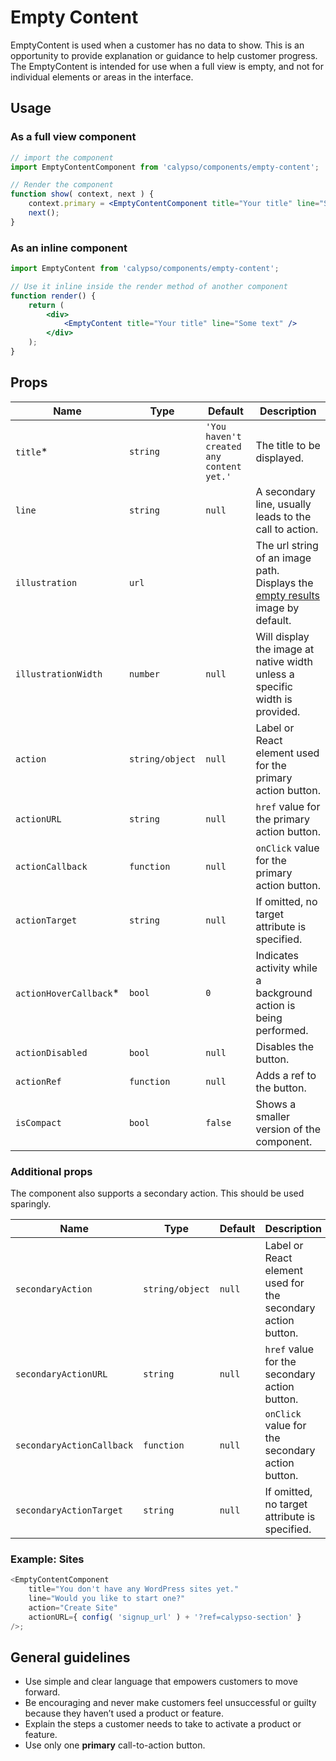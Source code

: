 # Empty Content

EmptyContent is used when a customer has no data to show. This is an opportunity to provide explanation or guidance to help customer progress. The EmptyContent is intended for use when a full view is empty, and not for individual elements or areas in the interface.

## Usage

### As a full view component

```jsx
// import the component
import EmptyContentComponent from 'calypso/components/empty-content';

// Render the component
function show( context, next ) {
	context.primary = <EmptyContentComponent title="Your title" line="Some text" />;
	next();
}
```

### As an inline component

```jsx
import EmptyContent from 'calypso/components/empty-content';

// Use it inline inside the render method of another component
function render() {
	return (
		<div>
			<EmptyContent title="Your title" line="Some text" />
		</div>
	);
}
```

## Props

| Name                    | Type            | Default                                  | Description                                                                                                                                   |
| ----------------------- | --------------- | ---------------------------------------- | --------------------------------------------------------------------------------------------------------------------------------------------- |
| `title`\*               | `string`        | `'You haven't created any content yet.'` | The title to be displayed.                                                                                                                    |
| `line`                  | `string`        | `null`                                   | A secondary line, usually leads to the call to action.                                                                                        |
| `illustration`          | `url`           |                                          | The url string of an image path. Displays the [empty results](/calypso/images/illustrations/illustration-empty-results.svg) image by default. |
| `illustrationWidth`     | `number`        | `null`                                   | Will display the image at native width unless a specific width is provided.                                                                   |
| `action`                | `string/object` | `null`                                   | Label or React element used for the primary action button.                                                                                    |
| `actionURL`             | `string`        | `null`                                   | `href` value for the primary action button.                                                                                                   |
| `actionCallback`        | `function`      | `null`                                   | `onClick` value for the primary action button.                                                                                                |
| `actionTarget`          | `string`        | `null`                                   | If omitted, no target attribute is specified.                                                                                                 |
| `actionHoverCallback`\* | `bool`          | `0`                                      | Indicates activity while a background action is being performed.                                                                             |
| `actionDisabled`        | `bool`          | `null`                                   | Disables the button.                                                                                                     |
| `actionRef`             | `function`      | `null`                                   | Adds a ref to the button.                 |
| `isCompact`             | `bool`          | `false`                                  | Shows a smaller version of the component.                                                                                                     |

### Additional props

The component also supports a secondary action. This should be used sparingly.

| Name                      | Type            | Default | Description                                                  |
| ------------------------- | --------------- | ------- | ------------------------------------------------------------ |
| `secondaryAction`         | `string/object` | `null`  | Label or React element used for the secondary action button. |
| `secondaryActionURL`      | `string`        | `null`  | `href` value for the secondary action button.                |
| `secondaryActionCallback` | `function`      | `null`  | `onClick` value for the secondary action button.             |
| `secondaryActionTarget`   | `string`        | `null`  | If omitted, no target attribute is specified.                |

### Example: Sites

```js
<EmptyContentComponent
	title="You don't have any WordPress sites yet."
	line="Would you like to start one?"
	action="Create Site"
	actionURL={ config( 'signup_url' ) + '?ref=calypso-section' }
/>;
```

## General guidelines

- Use simple and clear language that empowers customers to move forward.
- Be encouraging and never make customers feel unsuccessful or guilty because they haven’t used a product or feature.
- Explain the steps a customer needs to take to activate a product or feature.
- Use only one **primary** call-to-action button.
